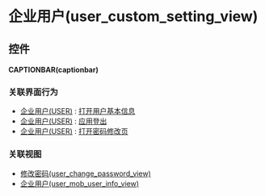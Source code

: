 # 企业用户(user_custom_setting_view)  <!-- {docsify-ignore-all} -->



## 控件
#### CAPTIONBAR(captionbar)


### 关联界面行为
  * [企业用户(USER)](module/Base/user) : [打开用户基本信息](module/Base/user#界面行为)
  * [企业用户(USER)](module/Base/user) : [应用登出](module/Base/user#界面行为)
  * [企业用户(USER)](module/Base/user) : [打开密码修改页](module/Base/user#界面行为)

### 关联视图
  * [修改密码(user_change_password_view)](app/view/user_change_password_view)
  * [企业用户(user_mob_user_info_view)](app/view/user_mob_user_info_view)

<script>
 const { createApp } = Vue
  createApp({
    data() {
      return {

      }
    }
  }).use(ElementPlus).mount('#app')
</script>